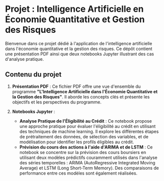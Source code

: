 # Projet : Intelligence Artificielle en Économie Quantitative et Gestion des Risques

Bienvenue dans ce projet dédié à l'application de l'intelligence artificielle dans l'économie quantitative et la gestion des risques. Ce dépôt contient une présentation PDF ainsi que deux notebooks Jupyter illustrant des cas d'analyse pratique.

## Contenu du projet

1. **Présentation PDF** : Ce fichier PDF offre une vue d'ensemble du programme **"L'Intelligence Artificielle dans l'Économie Quantitative et la Gestion des Risques"**. Il aborde les concepts clés et présente les objectifs et les perspectives du programme.

2. **Notebooks Jupyter** :
   - **Analyse Pratique de l'Éligibilité au Crédit** : Ce notebook propose une approche pratique pour évaluer l'éligibilité au crédit en utilisant des techniques de machine learning. Il explore les différentes étapes de prétraitement des données, de sélection des variables, et de modélisation pour identifier les profils éligibles au crédit.
   - **Prévision du cours des actions à l'aide d'ARIMA et de LSTM** : Ce notebook se concentre sur la prévision des cours boursiers en utilisant deux modèles prédictifs couramment utilisés dans l'analyse des séries temporelles : ARIMA (AutoRegressive Integrated Moving Average) et LSTM (Long Short-Term Memory). Des comparaisons de performance entre ces modèles sont également réalisées.


